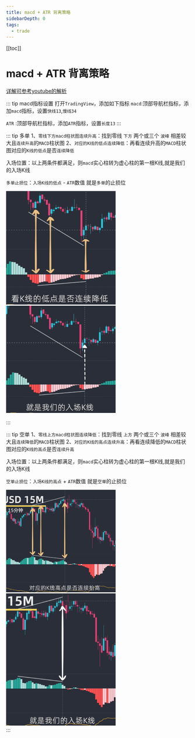 ```yaml
---
title: macd + ATR 背离策略
sidebarDepth: 0
tags:
  - trade
---
```

[[toc]]
# macd + ATR 背离策略
[详解可参考youtube的解析](https://www.youtube.com/watch?v=Ic8V1Pue-2I)

::: tip macd指标设置
打开`TradingView`，添加如下指标
`macd`:顶部导航栏指标，添加`macd`指标，设置`快线13`,`慢线34`

`ATR` :顶部导航栏指标，添加`ATR`指标，设置`长度13`
:::

::: tip 多单 
1、`零线下方macd柱状图连续升高`：找到零线 `下方` 两个或三个 `波峰` 相差较大且`连续升高`的`MACD`柱状图
2、`对应的K线的低点连续降低`：再看连续升高的`MACD`柱状图对应的`K线的低点`是否`连续降低`

入场位置：以上两条件都满足，则`macd`实心柱转为虚心柱的第一根K线,就是我们的入场K线

`多单止损位`：`入场K线的低点` - `ATR`数值 就是`多单`的止损位
<div align=left>
    <img src="./image/inLong.png" width = 300/>
    <img src="./image/inLongKLine.png" width = 300/>
</div>


:::

::: tip 空单
1、`零线上方macd柱状图连续降低`：找到零线 `上方` 两个或三个 `波峰` 相差较大且`连续降低`的`MACD`柱状图
2、`对应的K线的高点连续升高`：再看连续降低的`MACD`柱状图对应的`K线的高点`是否`连续升高`

入场位置：以上两条件都满足，则`macd`实心柱转为虚心柱的第一根K线,就是我们的入场K线

`空单止损位`：`入场K线的高点` + `ATR`数值 就是`空单`的止损位
<div align=left>
<img src="./image/inShort.png" width = 300/>
<img src="./image/inShortKLine.png" width = 300/>
</div>
:::
